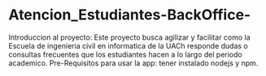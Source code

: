 # Atencion_Estudiantes-BackOffice-
Introduccion al proyecto:
Este proyecto busca agilizar y facilitar como la Escuela de ingenieria civil en informatica de la UACh responde dudas o 
consultas frecuentes que los estudiantes hacen a lo largo del periodo academico.
Pre-Requisitos para usar la app: tener instalado nodejs y npm.


